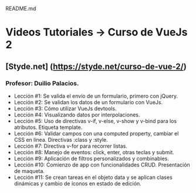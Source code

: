 README.md

# Videos Tutoriales -> Curso de VueJs 2
## [Styde.net] (https://styde.net/curso-de-vue-2/)
### Profesor: Duilio Palacios.

* Lección #1: Se valida el envío de un formulario, primero con jQuery.
* Lección #2: Se validan los datos de un formulario con VueJs.
* Lección #3: Cómo utilizar VueJs devtools.
* Lección #4: Visualizando datos por interpolaciones.
* Lección #5: Uso de directivas v-if, v-else, v-show y v-bind para los atributos. Etiqueta template.
* Lección #6: Validar campos con una computed property, cambiar el CSS en línea. Directivas :class y :style.
* Lección #7: Directiva v-for para recorrer listas.
* Lección #8: Manejo de eventos: click, enter, otras teclas y submit.
* Lección #9: Aplicación de filtros personalizados y combinables.
* Lección #10: Comienzo de app con funcionalidades CRUD. Presentación de maqueta.
* Lección #11: Se crean tareas en el objeto data y se aplican clases dinámicas y cambio de íconos en estado de edición.
